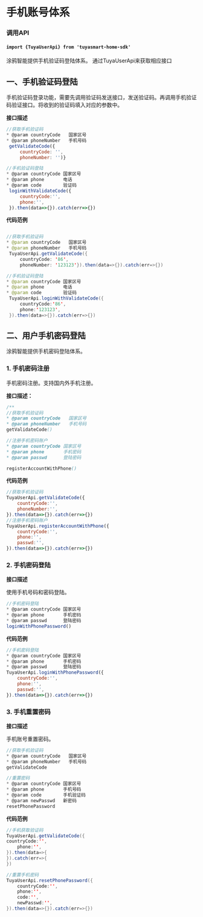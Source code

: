 # 手机账号体系

### 调用API

####  `import {TuyaUserApi} from 'tuyasmart-home-sdk'`

涂鸦智能提供手机验证码登陆体系。
通过TuyaUserApi来获取相应接口
## 一、手机验证码登陆

手机验证码登录功能，需要先调用验证码发送接口，发送验证码。再调用手机验证码验证接口。将收到的验证码填入对应的参数中。

**接口描述**

```js
//获取手机验证码
* @param countryCode   国家区号
* @param phoneNumber   手机号码
 getValidateCode({
	 countryCode: '',
	 phoneNumber: '')}

//手机验证码登陆
* @param countryCode 国家区号
* @param phone       电话
* @param code        验证码
 loginWithValidateCode({
	 countryCode:'',
	 phone:'',
 }).then(data=>{}).catch(err=>{})
```

**代码范例**

```java

//获取手机验证码
* @param countryCode   国家区号
* @param phoneNumber   手机号码
 TuyaUserApi.getValidateCode({
	 countryCode: '86',
	 phoneNumber: '123123'}).then(data=>{}).catch(err=>{})

//手机验证码登陆
* @param countryCode 国家区号
* @param phone       电话
* @param code        验证码
 TuyaUserApi.loginWithValidateCode({
	 countryCode:'86',
	 phone:'123123',
 }).then(data=>{}).catch(err=>{})
```
## 二、用户手机密码登陆

涂鸦智能提供手机密码登陆体系。
### 1. 手机密码注册
手机密码注册。支持国内外手机注册。

**接口描述：**

```java
/**
//获取手机验证码
* @param countryCode   国家区号
* @param phoneNumber   手机号码
getValidateCode()

//注册手机密码账户
* @param countryCode 国家区号
* @param phone       手机密码
* @param passwd      登陆密码

registerAccountWithPhone()

```

**代码范例**

```js
//获取手机验证码
TuyaUserApi.getValidateCode({
	countryCode:'',
	phoneNumber:'',
}).then(data=>{}).catch(err=>{})
//注册手机密码账户
TuyaUserApi.registerAccountWithPhone({
	countryCode:'',
	phone:'',
	passwd:'',
}).then(data=>{}).catch(err=>{})
```
### 2. 手机密码登陆
**接口描述**

使用手机号码和密码登陆。
```js
//手机密码登陆
* @param countryCode 国家区号
* @param phone       手机密码
* @param passwd      登陆密码
loginWithPhonePassword()
```
**代码范例**

```js
//手机密码登陆
* @param countryCode 国家区号
* @param phone       手机密码
* @param passwd      登陆密码
TuyaUserApi.loginWithPhonePassword({
	countryCode:'',
	phone:'',
	passwd:'',
}).then(data=>{}).catch(err=>{})
```
### 3. 手机重置密码
**接口描述**

手机账号重置密码。
```js
//获取手机验证码
* @param countryCode   国家区号
* @param phoneNumber   手机号码
getValidateCode

//重置密码
* @param countryCode 国家区号
* @param phone       手机号码
* @param code        手机验证码
* @param newPasswd   新密码
resetPhonePassword

```
**代码范例**

```java
//手机获取验证码
TuyaUserApi.getValidateCode({
countryCode:'',
	phone:'',
}).then(data=>{
}).catch(err=>{
})

//重置手机密码
TuyaUserApi.resetPhonePassword({
	countryCode:'',
	phone:'',
	code:'',
	newPasswd:'',
}).then(data=>{}).catch(err=>{})
```